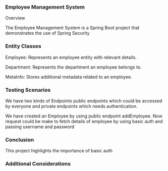 ### Employee Management System

Overview

The Employee Management System is a Spring Boot project that demonstrates the use of Spring Security

### Entity Classes

Employee: Represents an employee entity with relevant details.

Department: Represents the department an employee belongs to.

MetaInfo: Stores additional metadata related to an employee.

### Testing Scenarios

We have two kinds of Endpoints public endpoints which could be accessed by everyone and private endpoints which needs 
authentication.

We have created an Employee by using public endpoint addEmployee.
Now request could be make to fetch details of employee by using basic auth and passing username and password
### Conclusion

This project highlights the importance of basic auth

### Additional Considerations



